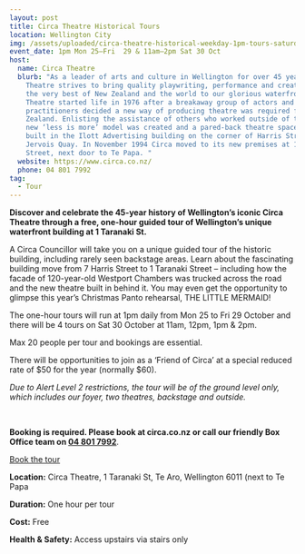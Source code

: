 ```yaml
---
layout: post
title: Circa Theatre Historical Tours
location: Wellington City
img: /assets/uploaded/circa-theatre-historical-weekday-1pm-tours-saturday-open-day.png
event_date: 1pm Mon 25–Fri  29 & 11am–2pm Sat 30 Oct
host:
  name: Circa Theatre
  blurb: "As a leader of arts and culture in Wellington for over 45 years, Circa
    Theatre strives to bring quality playwriting, performance and creativity and
    the very best of New Zealand and the world to our glorious waterfront. Circa
    Theatre started life in 1976 after a breakaway group of actors and theatre
    practitioners decided a new way of producing theatre was required for New
    Zealand. Enlisting the assistance of others who worked outside of theatre, a
    new ‘less is more’ model was created and a pared-back theatre space was
    built in the Ilott Advertising building on the corner of Harris Street and
    Jervois Quay. In November 1994 Circa moved to its new premises at 1 Taranaki
    Street, next door to Te Papa. "
  website: https://www.circa.co.nz/
  phone: 04 801 7992
tag:
  - Tour
---
```

**Discover and celebrate the 45-year history of Wellington’s iconic Circa Theatre through a free, one-hour guided tour of Wellington’s unique waterfront building at 1 Taranaki St.** 

A Circa Councillor will take you on a unique guided tour of the historic building, including rarely seen backstage areas. Learn about the fascinating building move from 7 Harris Street to 1 Taranaki Street – including how the facade of 120-year-old Westport Chambers was trucked across the road and the new theatre built in behind it. You may even get the opportunity to glimpse this year’s Christmas Panto rehearsal, THE LITTLE MERMAID!

The one-hour tours will run at 1pm daily from Mon 25 to Fri 29 October and there will be 4 tours on Sat 30 October at 11am, 12pm, 1pm & 2pm. 

Max 20 people per tour and bookings are essential. 

There will be opportunities to join as a ‘Friend of Circa’ at a special reduced rate of $50 for the year (normally $60).

*Due to Alert Level 2 restrictions, the tour will be of the ground level only, which includes our foyer, two theatres, backstage and outside.* 

<br>

**Booking is required. Please book at circa.co.nz or call our friendly Box Office team on [04 801 7992](tel:048017992)**.

<a href="https://nz.patronbase.com/_Circa/Productions/2127/Performances" class="button">Book the tour</a>

**Location:** Circa Theatre, 1 Taranaki St, Te Aro, Wellington 6011 (next to Te Papa

**Duration:** One hour per tour

**Cost:** Free

**Health & Safety:** Access upstairs via stairs only